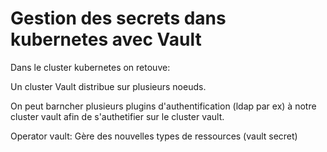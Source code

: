 # Gestion des secrets dans kubernetes avec Vault

Dans le cluster kubernetes on retouve:

Un cluster Vault distribue sur plusieurs noeuds. 


On peut barncher plusieurs plugins d'authentification (ldap par ex) à notre cluster vault afin de s'authetifier sur le cluster vault. 

Operator vault: Gère des nouvelles types de ressources (vault secret)
